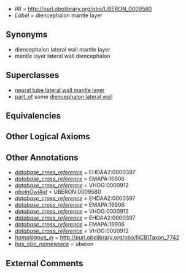  * *IRI* = http://purl.obolibrary.org/obo/UBERON_0009580
 * *Label* = diencephalon mantle layer

## Synonyms

 * diencephalon lateral wall mantle layer
 * mantle layer lateral wall diencephalon

## Superclasses

 * [neural tube lateral wall mantle layer](../../UBERON/83/UBERON_0005883.md)
 * [part_of](../../BFO/50/BFO_0000050.md) some [diencephalon lateral wall](../../UBERON/91/UBERON_0005591.md)

## Equivalencies


## Other Logical Axioms


## Other Annotations

 * *[database_cross_reference](../../ef/oboInOwl#hasDbXref.md)* = EHDAA2:0000397
 * *[database_cross_reference](../../ef/oboInOwl#hasDbXref.md)* = EMAPA:16906
 * *[database_cross_reference](../../ef/oboInOwl#hasDbXref.md)* = VHOG:0000912
 * *[oboInOwl#id](../../id/oboInOwl#id.md)* = UBERON:0009580
 * *[database_cross_reference](../../ef/oboInOwl#hasDbXref.md)* = EHDAA2:0000397
 * *[database_cross_reference](../../ef/oboInOwl#hasDbXref.md)* = EMAPA:16906
 * *[database_cross_reference](../../ef/oboInOwl#hasDbXref.md)* = VHOG:0000912
 * *[database_cross_reference](../../ef/oboInOwl#hasDbXref.md)* = EHDAA2:0000397
 * *[database_cross_reference](../../ef/oboInOwl#hasDbXref.md)* = EMAPA:16906
 * *[database_cross_reference](../../ef/oboInOwl#hasDbXref.md)* = VHOG:0000912
 * *[homologous_in](../../core#homologous/in/core#homologous_in.md)* = http://purl.obolibrary.org/obo/NCBITaxon_7742
 * *[has_obo_namespace](../../ce/oboInOwl#hasOBONamespace.md)* = uberon

## External Comments

